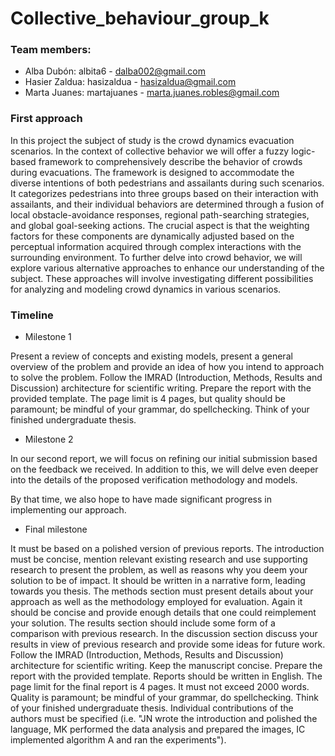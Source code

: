 # Collective_behaviour_group_k

### Team members: 
  - Alba Dubón: albita6 - dalba002@gmail.com
  - Hasier Zaldua: hasizaldua - hasizaldua@gmail.com
  - Marta Juanes: martajuanes - marta.juanes.robles@gmail.com


### First approach

In this project the subject of study is the crowd dynamics evacuation scenarios. In the context of collective behavior we will offer a fuzzy logic-based framework to comprehensively describe the behavior of crowds during evacuations. The framework is designed to accommodate the diverse intentions of both pedestrians and assailants during such scenarios. It categorizes pedestrians into three groups based on their interaction with assailants, and their individual behaviors are determined through a fusion of local obstacle-avoidance responses, regional path-searching strategies, and global goal-seeking actions. The crucial aspect is that the weighting factors for these components are dynamically adjusted based on the perceptual information acquired through complex interactions with the surrounding environment. 
To further delve into crowd behavior, we will explore various alternative approaches to enhance our understanding of the subject. These approaches will involve investigating different possibilities for analyzing and modeling crowd dynamics in various scenarios.


### Timeline

- Milestone 1

Present a review of concepts and existing models, present a general overview of the problem and provide an idea of how you intend to approach to solve the problem. Follow the IMRAD (Introduction, Methods, Results and Discussion) architecture for scientific writing. Prepare the report with the provided template. The page limit is 4 pages, but quality should be paramount; be mindful of your grammar, do spellchecking. Think of your finished undergraduate thesis.
    
- Milestone 2
    
In our second report, we will focus on refining our initial submission based on the feedback we received. In addition to this, we will delve even deeper into the details of the proposed verification methodology and models.

By that time, we also hope to have made significant progress in implementing our approach.

- Final milestone
    
It must be based on a polished version of previous reports. The introduction must be concise, mention relevant existing research and use supporting research to present the problem, as well as reasons why you deem your solution to be of impact. It should be written in a narrative form, leading towards you thesis. The methods section must present details about your approach as well as the methodology employed for evaluation. Again it should be concise and provide enough details that one could reimplement your solution. The results section should include some form of a comparison with previous research. In the discussion  section discuss your results in view of previous research and provide some ideas for future work. Follow the IMRAD (Introduction, Methods, Results and Discussion) architecture for scientific writing. Keep the manuscript concise. Prepare the report with the provided template. Reports should be written in English. The page limit for the final report is 4 pages. It must not exceed 2000 words. Quality is paramount; be mindful of your grammar, do spellchecking. Think of your finished undergraduate thesis. Individual contributions of the authors must be specified (i.e. "JN wrote the introduction and polished the language, MK performed the data analysis and prepared the images, IC implemented algorithm A and ran the experiments"). 
